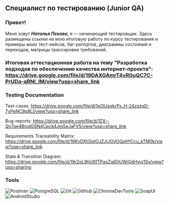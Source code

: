 ## Специалист по тестированию (Junior QA)

### Привет!
Меня зовут ***Наталья Пекова***, я — начинающий тестировщик.
Здесь размещены ссылки на мою итоговую работу по курсу тестирования и примеры моих тест-кейсов, баг-репортов, диаграммы состояний и переходов, матрицы трассировки требований.

### Итоговая аттестационная работа на тему "Разработка подходов по обеспечению качества интернет-проекта": https://drive.google.com/file/d/19DAXGAmrT4vR0uQC7C-PrUDa-qRNI_lM/view?usp=share_link

### Testing Documentation
Test-cases: https://drive.google.com/file/d/1pOIJxqkrPx_H-24zszqD-7yPeNC9q9LI/view?usp=share_link

Bug-reports: https://drive.google.com/file/d/1ZX--Qn7ae4BiodGSN4Cpck4JmSeJaFV5/view?usp=share_link

Requirements Traceability Matrix: https://drive.google.com/file/d/16KvDXtI2pIOJZJjJGVOQxhYCcu_kTM0k/view?usp=share_link

State & Transition Diagram: https://drive.google.com/file/d/19rZoL9hU0fTPasZialDjUWiGdHvuj1Sy/view?usp=sharing

### Tools
![Postman](https://img.shields.io/badge/POSTMAN-0000FF?style=for-the-badge&logo=postman)
![PostgreSQL](https://img.shields.io/badge/PostgreSQL-0000FF?style=for-the-badge&logo=PostgreSQL)
![Git](https://img.shields.io/badge/git-0000FF?style=for-the-badge&logo=git)
![GitHub](https://img.shields.io/badge/GitHub-0000FF?style=for-the-badge&logo=GitHub)
![ChromeDevTools](https://img.shields.io/badge/ChromeDevTools-0000FF?style=for-the-badge&logo=ChromeDevTools)
![SoapUI](https://img.shields.io/badge/SoapUI-0000FF?style=for-the-badge&logo=SoapUI)
![AndroidStudio](https://img.shields.io/badge/AndroidStudio-0000FF?style=for-the-badge&logo=AndroidStudio)
